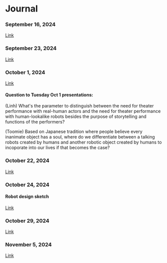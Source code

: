 # Journal
### September 16, 2024
[Link](https://github.com/LinhTran263/performingrobots/blob/main/journal.md#16-september-2024)

### September 23, 2024
[Link](https://github.com/LinhTran263/performingrobots/blob/main/journal.md#23-september-2024)

### October 1, 2024
[Link](https://github.com/LinhTran263/performingrobots/blob/main/journal.md#1-october-2024)

#### Question to Tuesday Oct 1 presentations:

(Linh) What's the parameter to distinguish between the need for theater performance with real-human actors and the need for theater performance with human-lookalike robots besides the purpose of storytelling and functions of the performers?

(Toomie) Based on Japanese tradition where people believe every inanimate object has a soul, where do we differentiate between a talking robots created by humans and another robotic object created by humans to incoporate into our lives if that becomes the case?

### October 22, 2024
[Link](https://github.com/LinhTran263/performingrobots/edit/main/journal.md#22-october-2024)

### October 24, 2024
#### Robot design sketch
[Link](https://github.com/LinhTran263/performingrobots/blob/main/journal.md#24-october-2024)

### October 29, 2024
[Link](https://github.com/LinhTran263/performingrobots/edit/main/journal.md#29-october-2024)

### November 5, 2024
[Link](https://github.com/LinhTran263/performingrobots/blob/main/journal.md#05-november-2024)

